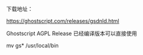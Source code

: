 下载地址：

https://ghostscript.com/releases/gsdnld.html

Ghostscript AGPL Release 已经编译版本可以直接使用

mv gs* /usr/local/bin